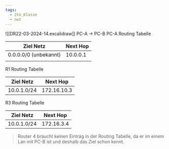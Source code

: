 ```yaml
---
tags:
  - 2te_Klasse
  - nwt
---
```


![[DR22-03-2024-14.excalidraw]]
PC-A → PC-B
PC-A Routing Tabelle

| Ziel Netz             | Next Hop |
| --------------------- | -------- |
| 0.0.0.0/0 (unbekannt) | 10.0.0.1 |
|                       |          |
R1 Routing Tabelle

| Ziel Netz   | Next Hop    |
| ----------- | ----------- |
| 10.0.1.0/24 | 172.16.10.3 |
R3 Routing Tabelle

| Ziel Netz   | Next Hop   |
| ----------- | ---------- |
| 10.0.1.0/24 | 172.16.3.4 |
> Router 4 braucht keinen Eintrag in der Routing Tabelle, da er im einem Lan mit PC-B ist und deshalb das Ziel schon kennt.

